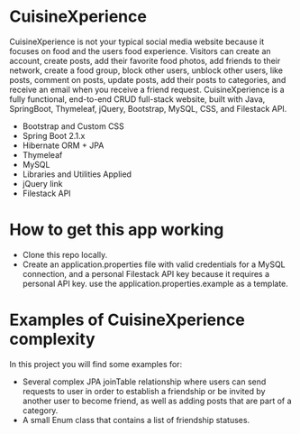 # CuisineXperience

CuisineXperience is not your typical social media website because it focuses on food and the users food experience. Visitors can create an account, create posts, add their favorite food photos, add friends to their network, create a food group, block other users, unblock other users, like posts, comment on posts, update posts, add their posts to categories, and receive an email when you receive a friend request. CuisineXperience is a fully functional, end-to-end CRUD full-stack website, built with Java, SpringBoot, Thymeleaf, jQuery, Bootstrap, MySQL, CSS, and Filestack API.

- Bootstrap and Custom CSS
- Spring Boot 2.1.x
- Hibernate ORM + JPA
- Thymeleaf
- MySQL
- Libraries and Utilities Applied
- jQuery link
- Filestack API

# How to get this app working
- Clone this repo locally.
- Create an application.properties file with valid credentials for a MySQL connection, and a personal Filestack API key because it requires a personal API key. use the application.properties.example as a template.

# Examples of CuisineXperience complexity

In this project you will find some examples for:

- Several complex JPA joinTable relationship where users can send requests to user in order to establish a friendship or be invited by another user to become friend, as well as adding posts that are part of a category.
- A small Enum class that contains a list of friendship statuses. 